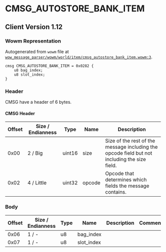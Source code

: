 # CMSG_AUTOSTORE_BANK_ITEM

## Client Version 1.12

### Wowm Representation

Autogenerated from `wowm` file at [`wow_message_parser/wowm/world/item/cmsg_autostore_bank_item.wowm:3`](https://github.com/gtker/wow_messages/tree/main/wow_message_parser/wowm/world/item/cmsg_autostore_bank_item.wowm#L3).
```rust,ignore
cmsg CMSG_AUTOSTORE_BANK_ITEM = 0x0282 {
    u8 bag_index;
    u8 slot_index;
}
```
### Header

CMSG have a header of 6 bytes.

#### CMSG Header

| Offset | Size / Endianness | Type   | Name   | Description |
| ------ | ----------------- | ------ | ------ | ----------- |
| 0x00   | 2 / Big           | uint16 | size   | Size of the rest of the message including the opcode field but not including the size field.|
| 0x02   | 4 / Little        | uint32 | opcode | Opcode that determines which fields the message contains.|

### Body

| Offset | Size / Endianness | Type | Name | Description | Comment |
| ------ | ----------------- | ---- | ---- | ----------- | ------- |
| 0x06 | 1 / - | u8 | bag_index |  |  |
| 0x07 | 1 / - | u8 | slot_index |  |  |


